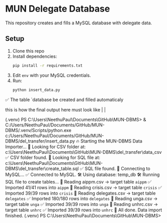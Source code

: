 # MUN Delegate Database

This repository creates and fills a MySQL database with delegate data.

## Setup

1. Clone this repo
2. Install dependencies:
   ```bash
   pip install -r requirements.txt
   ```
3. Edit `env` with your MySQL credentials.
4. Run:
   ```bash
   python insert_data.py
   ```

✅ The table `database be created and filled automaticaly


this is how the final output here must look like 
|
|

(.venv) PS C:\Users\NeethuPaul\Documents\GitHub\MUN-DBMS> & C:/Users/NeethuPaul/Documents/GitHub/MUN-DBMS/.venv/Scripts/python.exe c:/Users/NeethuPaul/Documents/GitHub/MUN-DBMS/del_transfer/insert_data.py
🔥 Starting the MUN-DBMS Data Importer...
🔎 Looking for CSV folder at: c:\Users\NeethuPaul\Documents\GitHub\MUN-DBMS\del_transfer\data_csv
✅ CSV folder found.
🔎 Looking for SQL file at: c:\Users\NeethuPaul\Documents\GitHub\MUN-DBMS\del_transfer\create_table.sql
✅ SQL file found.
🔌 Connecting to MySQL...
✅ Connected to MySQL.
🛠 Using database: temp_db
🛠 Running SQL file to create tables...
📂 Reading aippm.csv -> target table `aippm`
✅ Imported 41/41 rows into `aippm`
📂 Reading crisis.csv -> target table `crisis`
✅ Imported 39/39 rows into `crisis`
📂 Reading delegates.csv -> target table `delegates`
✅ Imported 180/180 rows into `delegates`
📂 Reading unga.csv -> target table `unga`
✅ Imported 39/39 rows into `unga`
📂 Reading unhrc.csv -> target table `unhrc`
✅ Imported 39/39 rows into `unhrc`
🎉 All done. Data import finished.
(.venv) PS C:\Users\NeethuPaul\Documents\GitHub\MUN-DBMS> 